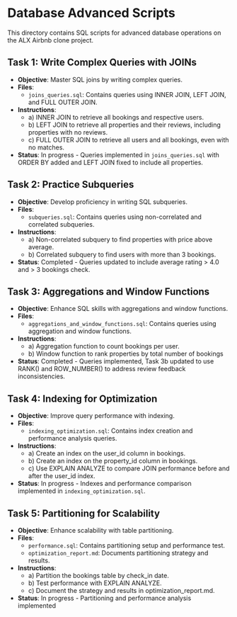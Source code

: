 # Database Advanced Scripts

This directory contains SQL scripts for advanced database operations on the ALX Airbnb clone project.

## Task 1: Write Complex Queries with JOINs
-  **Objective**: Master SQL joins by writing complex queries.
- **Files**:
  - `joins_queries.sql`: Contains queries using INNER JOIN, LEFT JOIN, and FULL OUTER JOIN.
- **Instructions**:
  - a) INNER JOIN to retrieve all bookings and respective users.
  - b) LEFT JOIN to retrieve all properties and their reviews, including properties with no reviews.
  - c) FULL OUTER JOIN to retrieve all users and all bookings, even with no matches.
- **Status**: In progress - Queries implemented in `joins_queries.sql` with ORDER BY added and LEFT JOIN fixed to include all properties.

## Task 2: Practice Subqueries
- **Objective**: Develop proficiency in writing SQL subqueries.
- **Files**:
  - `subqueries.sql`: Contains queries using non-correlated and correlated subqueries.
- **Instructions**:
  - a) Non-correlated subquery to find properties with price above average.
  - b) Correlated subquery to find users with more than 3 bookings.
- **Status**: Completed - Queries updated to include average rating > 4.0 and > 3 bookings check.

## Task 3: Aggregations and Window Functions
- **Objective**: Enhance SQL skills with aggregations and window functions.
- **Files**:
  - `aggregations_and_window_functions.sql`: Contains queries using aggregation and window functions.
- **Instructions**:
  - a) Aggregation function to count bookings per user.
  - b) Window function to rank properties by total number of bookings
- **Status**: Completed - Queries implemented, Task 3b updated to use RANK() and ROW_NUMBER() to address review feedback inconsistencies.

## Task 4: Indexing for Optimization
- **Objective**: Improve query performance with indexing.
- **Files**:
  - `indexing_optimization.sql`: Contains index creation and performance analysis queries.
- **Instructions**:
  - a) Create an index on the user_id column in bookings.
  - b) Create an index on the property_id column in bookings.
  - c) Use EXPLAIN ANALYZE to compare JOIN performance before and after the user_id index.
- **Status**: In progress - Indexes and performance comparison implemented in `indexing_optimization.sql`.

## Task 5: Partitioning for Scalability
- **Objective**: Enhance scalability with table partitioning.
- **Files**:
  - `performance.sql`: Contains partitioning setup and performance test.
  - `optimization_report.md`: Documents partitioning strategy and results.
- **Instructions**:
  - a) Partition the bookings table by check_in date.
  - b) Test performance with EXPLAIN ANALYZE.
  - c) Document the strategy and results in optimization_report.md.
- **Status**: In progress - Partitioning and performance analysis implemented